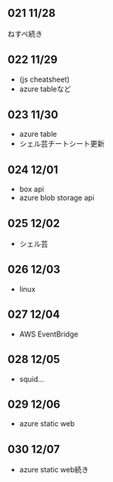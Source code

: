 ## 021 11/28
ねすぺ続き

## 022 11/29
* (js cheatsheet)
* azure tableなど

## 023 11/30
* azure table
* シェル芸チートシート更新

## 024 12/01
* box api
* azure blob storage api

## 025 12/02
* シェル芸

## 026 12/03
* linux

## 027 12/04
* AWS EventBridge

## 028 12/05
* squid...

## 029 12/06
* azure static web

## 030 12/07
* azure static web続き
